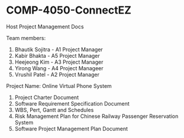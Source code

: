 # COMP-4050-ConnectEZ
Host Project Management Docs

Team members:
1. Bhautik Sojitra  -   A1 Project Manager
2. Kabir Bhakta     -   A5 Project Manager
3. Heejeong Kim     -   A3 Project Manager
4. Yirong Wang      -   A4 Project Manageer
5. Vrushil Patel    -   A2 Project Manager

Project Name: Online Virtual Phone System

1. Project Charter Document
2. Software Requirement Specification Document
3. WBS, Pert, Gantt and Schedules
4. Risk Management Plan for Chinese Railway Passenger Reservation System
5. Software Project Management Plan Document
